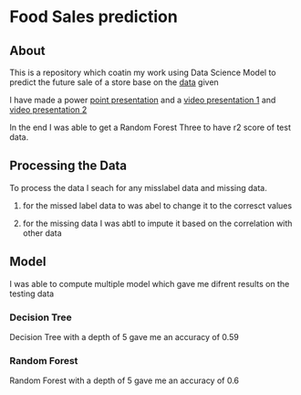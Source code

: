 # Food Sales prediction 

## About

This is a repository which coatin my work using Data Science Model to predict the future sale of a store base on the [data]('Data/sales_predictions.csv') given

I have made a power [point presentation]('presentation/food-prediction_powerpoint.odp') and a [video presentation 1]('presentation/presentation_1.mp4') and [video presentation 2]('presentation/presentation_2.mp4') 

In the end I was able to get a Random Forest Three to have r2 score of test data. 

## Processing the Data

To process the data I seach for any misslabel data and missing data. 

1. for the missed label data to was abel to change it to the corresct values

2. for the missing data I was abtl to impute it based on the correlation with other data 


## Model

I was able to compute multiple model which gave me difrent results on the testing data

### Decision Tree

Decision Tree with a depth of 5 gave me an accuracy of 0.59 

### Random Forest 

Random Forest with a depth of 5 gave me an accuracy of 0.6
 
